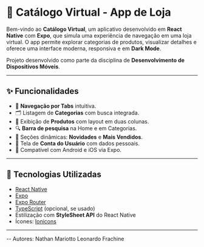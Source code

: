 # 📱 Catálogo Virtual - App de Loja

Bem-vindo ao **Catálogo Virtual**, um aplicativo desenvolvido em **React Native** com **Expo**, que simula uma experiência de navegação em uma loja virtual. O app permite explorar categorias de produtos, visualizar detalhes e oferece uma interface moderna, responsiva e em **Dark Mode**.

Projeto desenvolvido como parte da disciplina de **Desenvolvimento de Dispositivos Móveis**.

---

## ✨ Funcionalidades

- 🔹 **Navegação por Tabs** intuitiva.
- 🗂️ Listagem de **Categorias** com busca integrada.
- 🛒 Exibição de **Produtos** com layout em duas colunas.
- 🔍 **Barra de pesquisa** na Home e em Categorias.
- 🌟 Seções dinâmicas: **Novidades** e **Mais Vendidos**.
- 👤 Tela de **Conta do Usuário** com dados pessoais.
- 📱 Compatível com Android e iOS via Expo.

---

## 🚀 Tecnologias Utilizadas

- [React Native](https://reactnative.dev/)
- [Expo](https://expo.dev/)
- [Expo Router](https://expo.github.io/router/docs)
- [TypeScript](https://www.typescriptlang.org/) (opcional, se usado)
- Estilização com **StyleSheet API** do React Native
- Ícones: [Ionicons](https://ionic.io/ionicons)

---
 
-- Autores:
Nathan Mariotto 
Leonardo Frachine